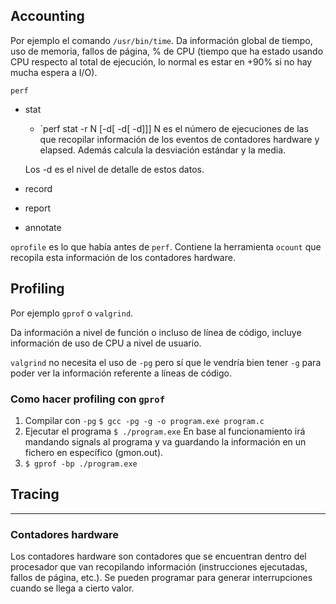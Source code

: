 ## Accounting

Por ejemplo el comando `/usr/bin/time`. Da información global de tiempo, uso de memoria, fallos de página, % de CPU (tiempo que ha estado usando CPU respecto al total de ejecución, lo normal es estar en +90% si no hay mucha espera a I/O).

`perf` 
- stat
	- `perf stat -r N [-d[ -d[ -d]]]
	N es el número de ejecuciones de las que recopilar información de los eventos de contadores hardware y elapsed. Además calcula la desviación estándar y la media.

    Los -d es el nivel de detalle de estos datos.
- record
- report
- annotate

`oprofile` es lo que había antes de `perf`. Contiene la herramienta `ocount` que recopila esta información de los contadores hardware.

## Profiling

Por ejemplo `gprof` o `valgrind`.

Da información a nivel de función o incluso de línea de código, incluye información de uso de CPU a nivel de usuario.

`valgrind` no necesita el uso de `-pg` pero sí que le vendría bien tener `-g` para poder ver la información referente a líneas de código.

### Como hacer profiling con `gprof`

1. Compilar con `-pg` `$ gcc -pg -g -o program.exe program.c`
2. Ejecutar el programa `$ ./program.exe`
	En base al funcionamiento irá mandando signals al programa y va guardando la información en un fichero en específico (gmon.out).
3. `$ gprof -bp ./program.exe`

## Tracing

---


### Contadores hardware

Los contadores hardware son contadores que se encuentran dentro del procesador que van recopilando información (instrucciones ejecutadas, fallos de página, etc.). Se pueden programar para generar interrupciones cuando se llega a cierto valor.